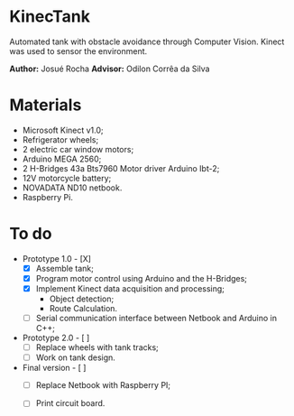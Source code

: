# KinecTank
Automated tank with obstacle avoidance through Computer Vision. Kinect was used to sensor the environment.

**Author:** Josué Rocha
**Advisor:** Odilon Corrêa da Silva

# Materials

* Microsoft Kinect v1.0;
* Refrigerator wheels;
* 2 electric car window motors;
* Arduino MEGA 2560;
* 2 H-Bridges 43a Bts7960 Motor driver Arduino Ibt-2;
* 12V motorcycle battery;
* NOVADATA ND10 netbook.
* Raspberry Pi.

# To do

* Prototype 1.0 - [X]
	- [X] Assemble tank;
	- [X] Program motor control using Arduino and the H-Bridges;
	- [X] Implement Kinect data acquisition and processing;
		* Object detection;
		* Route Calculation.
	- [ ] Serial communication interface between Netbook and Arduino in C++;

* Prototype 2.0 - [ ]
	- [ ] Replace wheels with tank tracks;
	- [ ] Work on tank design.

* Final version - [ ]
	- [ ] Replace Netbook with Raspberry PI;
	- [ ] Print circuit board.

